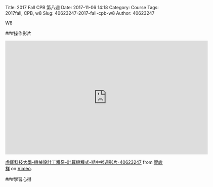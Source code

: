Title: 2017 Fall CPB 第八週
Date: 2017-11-06 14:18
Category: Course
Tags: 2017fall, CPB, w8
Slug: 40623247-2017-fall-cpb-w8
Author: 40623247

W8

<!-- PELICAN_END_SUMMARY -->



###操作影片

<iframe src="https://player.vimeo.com/video/241465644" width="640" height="360" frameborder="0" webkitallowfullscreen mozallowfullscreen allowfullscreen></iframe>
<p><a href="https://vimeo.com/241465644">虎尾科技大學-機械設計工程系-計算機程式-期中考週影片-40623247</a> from <a href="https://vimeo.com/user73415643">廖峻祥</a> on <a href="https://vimeo.com">Vimeo</a>.</p>

###學習心得


